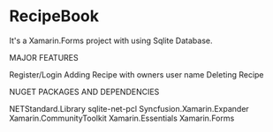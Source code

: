 # RecipeBook
It's a Xamarin.Forms project with using Sqlite Database.

MAJOR FEATURES

Register/Login
Adding Recipe with owners user name
Deleting Recipe

NUGET PACKAGES AND DEPENDENCIES

NETStandard.Library
sqlite-net-pcl
Syncfusion.Xamarin.Expander
Xamarin.CommunityToolkit
Xamarin.Essentials
Xamarin.Forms
